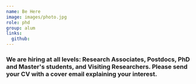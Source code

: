 ```yaml
---
name: Be Here
image: images/photo.jpg
role: phd
group: alum
links:
  github: 
---
```


### We are hiring at all levels: Research Associates, Postdocs, PhD and Master's students, and Visiting Researchers. Please send your CV with a cover email explaining your interest.